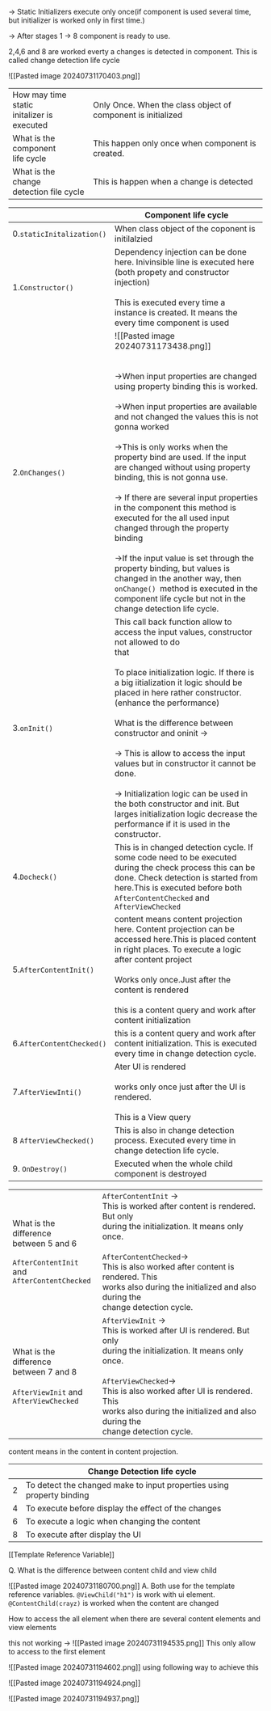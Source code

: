 -> Static Initializers execute only once(if component is used several time, but initializer is worked only in first time.)

-> After stages 1 -> 8 component is ready to use.

2,4,6 and 8 are worked everty a changes is detected in component. This is called change detection life cycle

![[Pasted image 20240731170403.png]]


|                                                |                                                              |
| ---------------------------------------------- | ------------------------------------------------------------ |
| How may time static <br>initalizer is executed | Only Once. When the class object of component is initialized |
| What is the component <br>life cycle           | This happen only once when component is created.             |
| What is the change<br>detection file cycle     | This is happen when a change is detected                     |

|                           | Component life cycle                                                                                                                                                                                                                                                                                                                                                                                                                                                                                                                                                                                                                                                                                                                                    |
| ------------------------- | ------------------------------------------------------------------------------------------------------------------------------------------------------------------------------------------------------------------------------------------------------------------------------------------------------------------------------------------------------------------------------------------------------------------------------------------------------------------------------------------------------------------------------------------------------------------------------------------------------------------------------------------------------------------------------------------------------------------------------------------------------- |
| 0.`staticInitalization()` | When class object of the coponent is initilalzied                                                                                                                                                                                                                                                                                                                                                                                                                                                                                                                                                                                                                                                                                                       |
| 1.`Constructor()`         | Dependency injection can be done here. Inivinsible line is executed here (both propety and constructor injection)<br><br>This is executed every time a instance is created. It means the <br>every time component is used                                                                                                                                                                                                                                                                                                                                                                                                                                                                                                                               |
| 2.`OnChanges()`           | ![[Pasted image 20240731173438.png]]<br><br><br>->When input properties are changed using property binding this is worked. <br><br>->When input properties are available and not changed the values this is not gonna worked<br><br>->This is only works when the property bind are used. If the input are changed without using property binding, this is not gonna use.<br><br>-> If there are several input properties in the component this method is executed for the all used input changed through the property binding<br><br>->If the input value is set through the property  binding, but values is changed in the another way, then `onChange() `method is executed in the component life cycle but not in the change detection life cycle. |
| 3.`onInit()`              | This call back function  allow to access the input values, constructor not allowed to do<br>that<br><br>To place initialization logic. If there is a big iitialization it logic should be placed in here rather constructor. (enhance the performance)<br><br>What is the difference between constructor and oninit -><br><br>-> This is allow to access the input values but in constructor it cannot be done.<br><br>-> Initialization logic can be used in the both constructor and init. But larges initialization logic decrease the performance if it is used in the <br>constructor.<br>                                                                                                                                                         |
| 4.`Docheck()`             | This is in changed detection cycle. If some code need to be executed <br>during the check process this can be done. Check detection is started from here.This is executed before both `AfterContentChecked` and `AfterViewChecked`                                                                                                                                                                                                                                                                                                                                                                                                                                                                                                                      |
| 5.`AfterContentInit()`    | content means content projection here. Content projection can be accessed here.This is placed  content in right places. To execute a logic after content project<br><br>Works only once.Just after the content is rendered <br><br>this is a content query and work after content initialization                                                                                                                                                                                                                                                                                                                                                                                                                                                        |
| 6.`AfterContentChecked()` | this is a content query and work after content initialization. This is executed every time in change detection cycle.                                                                                                                                                                                                                                                                                                                                                                                                                                                                                                                                                                                                                                   |
| 7.`AfterViewInti()`       | Ater UI is rendered<br><br>works only once just after the UI is rendered. <br><br>This is a View query                                                                                                                                                                                                                                                                                                                                                                                                                                                                                                                                                                                                                                                  |
| 8 `AfterViewChecked()`    | This is also in change detection process. Executed every time in change detection life cycle.                                                                                                                                                                                                                                                                                                                                                                                                                                                                                                                                                                                                                                                           |
| 9. `OnDestroy()`          | Executed when the whole child component is destroyed                                                                                                                                                                                                                                                                                                                                                                                                                                                                                                                                                                                                                                                                                                    |

|                                                                                                   |                                                                                                                                                                                                                                                                                                                  |
| ------------------------------------------------------------------------------------------------- | ---------------------------------------------------------------------------------------------------------------------------------------------------------------------------------------------------------------------------------------------------------------------------------------------------------------- |
| What is the difference <br>between 5 and 6<br><br>`AfterContentInit` and<br>`AfterContentChecked` | `AfterContentInit` -> <br>This is worked after content is rendered. But only <br>during the initialization. It means only once.<br><br>`AfterContentChecked`-><br>This is also worked after content is rendered. This <br>works also during the initialized and also during the <br>change detection cycle. <br> |
| What is the difference <br>between 7 and 8<br><br>`AfterViewInit` and <br>`AfterViewChecked`      | `AfterViewInit` -> <br>This is worked after UI is rendered. But only <br>during the initialization. It means only once.<br><br>`AfterViewChecked`-><br>This is also worked after UI is rendered. This <br>works also during the initialized and also during the <br>change detection cycle.                      |


content means in the content in content projection. 

|     | Change Detection life cycle                                           |
| --- | --------------------------------------------------------------------- |
| 2   | To detect the changed make to input properties using property binding |
| 4   | To execute before display the effect of the changes                   |
| 6   | To execute a logic when changing the content                          |
| 8   | To execute after display the UI                                       |

[[Template Reference Variable]]

Q. What is the difference between content child and view child

![[Pasted image 20240731180700.png]]
A. Both use for the template reference variables. `@ViewChild("h1")` is work with ui element. `@ContentChild(crayz)` is worked when the content are changed 

How to access the all element when there are several content elements and view elements 

this not working ->
![[Pasted image 20240731194535.png]]
This only allow to access to the first element 

![[Pasted image 20240731194602.png]]
using following way to achieve this

![[Pasted image 20240731194924.png]]

![[Pasted image 20240731194937.png]]